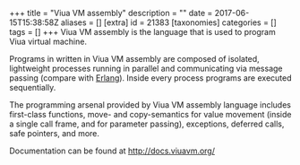 +++
title = "Viua VM assembly"
description = ""
date = 2017-06-15T15:38:58Z
aliases = []
[extra]
id = 21383
[taxonomies]
categories = []
tags = []
+++
Viua VM assembly is the language that is used to program Viua virtual machine.

Programs in written in Viua VM assembly are composed of isolated, lightweight processes running in parallel and communicating via message passing (compare with [Erlang](https://rosettacode.org/wiki/Erlang)).
Inside every process programs are executed sequentially.

The programming arsenal provided by Viua VM assembly language includes first-class functions, move- and copy-semantics for value movement (inside a single call frame, and for parameter passing), exceptions, deferred calls, safe pointers, and more.

Documentation can be found at http://docs.viuavm.org/
